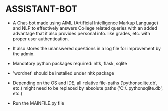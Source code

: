 # ASSISTANT-BOT

- A Chat-bot made using AIML (Artificial Intelligence Markup Language) and NLP to effectively answers College related queries with an added advantage that it also provides personal info. like grades, etc. with proper user authentication.
- It also stores the unanswered questions in a log file for improvement by the admin.

- Mandatory python packages required: nltk, flask, sqlite
- 'wordnet' should be installed under nltk package
- Depending on the OS and IDE, all relative file-paths ('pythonsqlite.db', etc.) might need to be replaced by absolute paths ('C:/..pythonsqlite.db', etc.)
- Run the MAINFILE.py file
